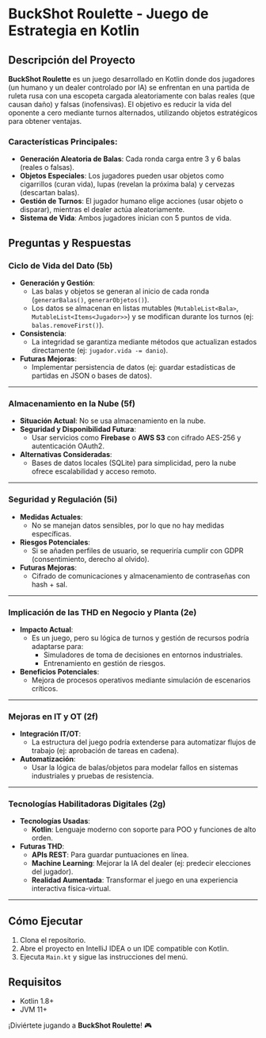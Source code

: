 # BuckShot Roulette - Juego de Estrategia en Kotlin

## Descripción del Proyecto
**BuckShot Roulette** es un juego desarrollado en Kotlin donde dos jugadores (un humano y un dealer controlado por IA) se enfrentan en una partida de ruleta rusa con una escopeta cargada aleatoriamente con balas reales (que causan daño) y falsas (inofensivas). El objetivo es reducir la vida del oponente a cero mediante turnos alternados, utilizando objetos estratégicos para obtener ventajas.

### Características Principales:
- **Generación Aleatoria de Balas**: Cada ronda carga entre 3 y 6 balas (reales o falsas).
- **Objetos Especiales**: Los jugadores pueden usar objetos como cigarrillos (curan vida), lupas (revelan la próxima bala) y cervezas (descartan balas).
- **Gestión de Turnos**: El jugador humano elige acciones (usar objeto o disparar), mientras el dealer actúa aleatoriamente.
- **Sistema de Vida**: Ambos jugadores inician con 5 puntos de vida.

## Preguntas y Respuestas

### Ciclo de Vida del Dato (5b)
- **Generación y Gestión**: 
  - Las balas y objetos se generan al inicio de cada ronda (`generarBalas()`, `generarObjetos()`).
  - Los datos se almacenan en listas mutables (`MutableList<Bala>`, `MutableList<Items<Jugador>>`) y se modifican durante los turnos (ej: `balas.removeFirst()`).
- **Consistencia**: 
  - La integridad se garantiza mediante métodos que actualizan estados directamente (ej: `jugador.vida -= danio`).
- **Futuras Mejoras**: 
  - Implementar persistencia de datos (ej: guardar estadísticas de partidas en JSON o bases de datos).

---

### Almacenamiento en la Nube (5f)
- **Situación Actual**: No se usa almacenamiento en la nube.
- **Seguridad y Disponibilidad Futura**: 
  - Usar servicios como **Firebase** o **AWS S3** con cifrado AES-256 y autenticación OAuth2.
- **Alternativas Consideradas**: 
  - Bases de datos locales (SQLite) para simplicidad, pero la nube ofrece escalabilidad y acceso remoto.

---

### Seguridad y Regulación (5i)
- **Medidas Actuales**: 
  - No se manejan datos sensibles, por lo que no hay medidas específicas.
- **Riesgos Potenciales**: 
  - Si se añaden perfiles de usuario, se requeriría cumplir con GDPR (consentimiento, derecho al olvido).
- **Futuras Mejoras**: 
  - Cifrado de comunicaciones y almacenamiento de contraseñas con hash + sal.

---

### Implicación de las THD en Negocio y Planta (2e)
- **Impacto Actual**: 
  - Es un juego, pero su lógica de turnos y gestión de recursos podría adaptarse para:
    - Simuladores de toma de decisiones en entornos industriales.
    - Entrenamiento en gestión de riesgos.
- **Beneficios Potenciales**: 
  - Mejora de procesos operativos mediante simulación de escenarios críticos.

---

### Mejoras en IT y OT (2f)
- **Integración IT/OT**: 
  - La estructura del juego podría extenderse para automatizar flujos de trabajo (ej: aprobación de tareas en cadena).
- **Automatización**: 
  - Usar la lógica de balas/objetos para modelar fallos en sistemas industriales y pruebas de resistencia.

---

### Tecnologías Habilitadoras Digitales (2g)
- **Tecnologías Usadas**: 
  - **Kotlin**: Lenguaje moderno con soporte para POO y funciones de alto orden.
- **Futuras THD**: 
  - **APIs REST**: Para guardar puntuaciones en línea.
  - **Machine Learning**: Mejorar la IA del dealer (ej: predecir elecciones del jugador).
  - **Realidad Aumentada**: Transformar el juego en una experiencia interactiva física-virtual.

---

## Cómo Ejecutar
1. Clona el repositorio.
2. Abre el proyecto en IntelliJ IDEA o un IDE compatible con Kotlin.
3. Ejecuta `Main.kt` y sigue las instrucciones del menú.

## Requisitos
- Kotlin 1.8+
- JVM 11+

¡Diviértete jugando a **BuckShot Roulette**! 🎮
